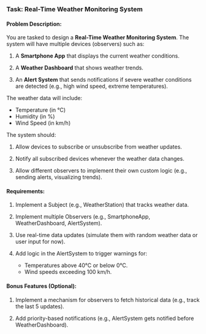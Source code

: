 ### Task: Real-Time Weather Monitoring System

#### Problem Description:

You are tasked to design a **Real-Time Weather Monitoring System**. The system will have multiple devices (observers) such as:

1. A **Smartphone App** that displays the current weather conditions.

2. A **Weather Dashboard** that shows weather trends.

3. An **Alert System** that sends notifications if severe weather conditions are detected (e.g., high wind speed, extreme temperatures).

The weather data will include:

+ Temperature (in °C)
+ Humidity (in %)
+ Wind Speed (in km/h)

The system should:

1. Allow devices to subscribe or unsubscribe from weather updates.

2. Notify all subscribed devices whenever the weather data changes.

3. Allow different observers to implement their own custom logic (e.g., sending alerts, visualizing trends).

#### Requirements:

1. Implement a Subject (e.g., WeatherStation) that tracks weather data.

2. Implement multiple Observers (e.g., SmartphoneApp, WeatherDashboard, AlertSystem).

3. Use real-time data updates (simulate them with random weather data or user input for now).
4. Add logic in the AlertSystem to trigger warnings for:
	+ Temperatures above 40°C or below 0°C.
	+ Wind speeds exceeding 100 km/h.


#### Bonus Features (Optional):

1. Implement a mechanism for observers to fetch historical data (e.g., track the last 5 updates).

2. Add priority-based notifications (e.g., AlertSystem gets notified before WeatherDashboard).